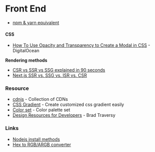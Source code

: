 # Front End

* [npm & yarn equivalent](https://devhints.io/yarn)

#### CSS

* [How To Use Opacity and Transparency to Create a Modal in CSS](https://www.digitalocean.com/community/tutorials/how-to-use-opacity-and-transparency-to-create-a-modal-in-css) - DigitalOcean



**Rendering methods**

* [CSR vs SSR vs SSG explained in 90 seconds](https://www.youtube.com/watch?v=1qgJjnSXJqg)
* [Next.js SSR vs. SSG vs. ISR vs. CSR](https://www.youtube.com/watch?v=mWytwmxLKmo)

### Resource

* [cdnjs](https://cdnjs.com/) - Collection of CDNs
* [CSS Gradient](https://cssgradient.io/) - Create customized css gradient easily
* [Color set](https://colorhunt.co/) - Color palette set
* [Design Resources for Developers](https://github.com/bradtraversy/design-resources-for-developers) - Brad Traversy

### Links

* [Nodejs install methods](https://www.digitalocean.com/community/tutorials/how-to-install-node-js-on-ubuntu-20-04)
* [Hex to RGB/ARGB converter](http://hex2rgba.devoth.com/)
